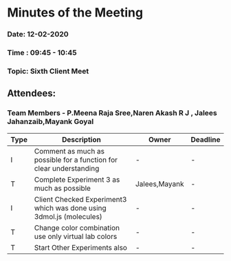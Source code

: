 # Minutes of the Meeting
### Date: 12-02-2020 
### Time : 09:45 - 10:45
### Topic: Sixth Client Meet

## Attendees: 
### Team Members - P.Meena Raja Sree,Naren Akash R J , Jalees Jahanzaib,Mayank Goyal

Type | Description | Owner | Deadline
-----|-------------|-------|---------
I | Comment as much as possible for a function for clear understanding | - | - |
T | Complete Experiment 3 as much as possible | Jalees,Mayank| - |
I | Client Checked Experiment3 which was done using 3dmol.js (molecules)| - | - |
T | Change color combination use only virtual lab colors | - | - |
T | Start Other Experiments also | - | - |


